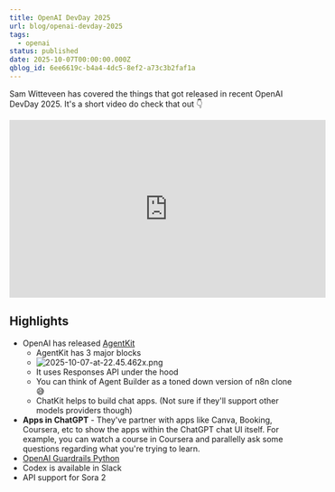 ```yaml
---
title: OpenAI DevDay 2025
url: blog/openai-devday-2025
tags:
  - openai
status: published
date: 2025-10-07T00:00:00.000Z
qblog_id: 6ee6619c-b4a4-4dc5-8ef2-a73c3b2faf1a
---
```


Sam Witteveen has covered the things that got released in recent OpenAI DevDay 2025. It's a short video do check that out 👇
<iframe width="560" height="315" src="https://www.youtube-nocookie.com/embed/pXGakso13ZM?si=9OAJwB_oUJb0Ftpa" title="YouTube video player" frameborder="0" allow="accelerometer; autoplay; clipboard-write; encrypted-media; gyroscope; picture-in-picture; web-share" referrerpolicy="strict-origin-when-cross-origin" allowfullscreen></iframe>

## Highlights
- OpenAI has released [AgentKit](https://openai.com/index/introducing-agentkit/)
  - AgentKit has 3 major blocks
   - ![2025-10-07-at-22.45.462x.png](https://images.nesin.io/f_auto,q_auto/qblog/AIEngineerGuide/2025-10/hn3h2z4g63umlbjiinra)
  - It uses Responses API under the hood
  - You can think of Agent Builder as a toned down version of n8n clone 😅
  - ChatKit helps to build chat apps. (Not sure if they'll support other models providers though)
- **Apps in ChatGPT** - They've partner with apps like Canva, Booking, Coursera, etc to show the apps within the ChatGPT chat UI itself. For example, you can watch a course in Coursera and parallelly ask some questions regarding what you're trying to learn.
- [OpenAI Guardrails Python](https://openai.github.io/openai-guardrails-python/)
- Codex is available in Slack
- API support for Sora 2